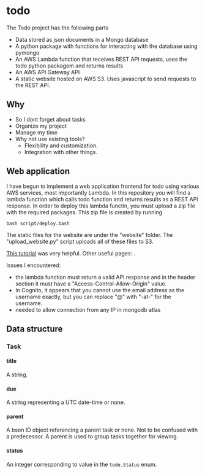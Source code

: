 # todo

The Todo project has the following parts

* Data stored as json documents in a Mongo database
* A python package with functions for interacting with the database using pymongo
* An AWS Lambda function that receives REST API requests, uses the todo python packagem and returns results
* An AWS API Gateway API
* A static website hosted on AWS S3. Uses javascript to send requests to the REST API.

## Why

* So I dont forget about tasks
* Organize my project
* Manage my time
* Why not use existing tools?
  * Flexibility and customization.
  * Integration with other things.

## Web application

I have begun to implement a web application frontend for todo using various AWS services, most importantly Lambda.
In this repository you will find a lambda function which calls todo function and returns results as a REST API response.
In order to deploy this lambda functin, you must upload a zip file with the required packages.
This zip file is created by running

    bash script/deploy.bash

The static files for the website are under the "website" folder.
The "upload\_website.py" script uploads all of these files to S3.

[This tutorial](https://aws.amazon.com/getting-started/serverless-web-app/) was very helpful.
Other useful pages: [](http://docs.aws.amazon.com/cognito/latest/developerguide/using-amazon-cognito-identity-user-pools-javascript-example-authenticating-admin-created-user.html).


Issues I encountered:

* the lambda function must return a valid API response and in the header section it must have a "Access-Control-Allow-Origin" value.
* In Cognito, it appears that you cannot use the email address as the username exactly, but you can replace "@" with "-at-" for the username.
* needed to allow connection from any IP in mongodb atlas

## Data structure

### Task

#### title

A string.

#### due

A string representing a UTC date-time or none.

#### parent

A bson ID object referencing a parent task or none.
Not to be confused with a predecessor.
A parent is used to group tasks together for viewing.

#### status

An integer corresponding to value in the `todo.Status` enum.



